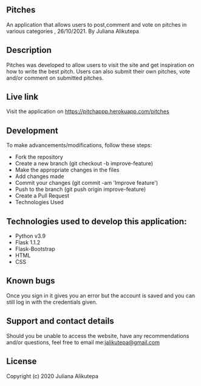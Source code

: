 ## Pitches
An application that allows users to post,comment and vote on pitches in various categories , 26/10/2021.
By Juliana Alikutepa
## Description
Pitches was developed to allow users to visit the site and get inspiration on how to write the best pitch. Users can also submit their own pitches, vote and/or comment on submitted pitches.

## Live link
Visit the application on https://pitchappp.herokuapp.com/pitches


## Development
To make advancements/modifications, follow these steps:

* Fork the repository
* Create a new branch (git checkout -b improve-feature)
* Make the appropriate changes in the files
* Add changes made
* Commit your changes (git commit -am 'Improve feature')
* Push to the branch (git push origin improve-feature)
* Create a Pull Request
* Technologies Used
## Technologies used to develop this application:

* Python v3.9
* Flask 1.1.2
* Flask-Bootstrap
* HTML
* CSS
## Known bugs
Once you sign in it gives you an error but the account is saved and you can still log in with the credentials given.


## Support and contact details
Should you be unable to access the website, have any recommendations and/or questions, feel free to email me:jalikutepa@gmail.com

## License
Copyright (c) 2020 Juliana Alikutepa